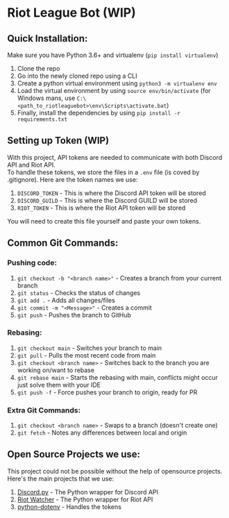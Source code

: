 # Riot League Bot (WIP)

## Quick Installation:
Make sure you have Python 3.6+ and virtualenv (`pip install virtualenv`)
1. Clone the repo 
2. Go into the newly cloned repo using a CLI
3. Create a python virtual environment using `python3 -m virtualenv env`
4. Load the virtual environment by using `source env/bin/activate` (for Windows mans, use `C:\<path_to_riotleaguebot>\env\Scripts\activate.bat`)
5. Finally, install the dependencies by using `pip install -r requirements.txt`


## Setting up Token (WIP)
With this project, API tokens are needed to communicate with both Discord API and Riot API.  
To handle these tokens, we store the files in a `.env` file (is coved by .gitignore).
Here are the token names we use: 
1. `DISCORD_TOKEN` - This is where the Discord API token will be stored
2. `DISCORD_GUILD` - This is where the Discord GUILD will be stored
3. `RIOT_TOKEN` - This is where the Riot API token will be stored  

You will need to create this file yourself and paste your own tokens.


## Common Git Commands:

### Pushing code:
1. `git checkout -b "<branch name>"` - Creates a branch from your current branch
2. `git status` - Checks the status of changes
3. `git add .` - Adds all changes/files
4. `git commit -m "<Message>"` - Creates a commit 
5. `git push` - Pushes the branch to GitHub

### Rebasing:
1. `git checkout main` - Switches your branch to main
2. `git pull` - Pulls the most recent code from main
3. `git checkout <branch name>` - Switches back to the branch you are working on/want to rebase
4. `git rebase main` - Starts the rebasing with main, conflicts might occur just solve them with your IDE
5. `git push -f` - Force pushes your branch to origin, ready for PR

### Extra Git Commands:
1. `git checkout <branch name>` - Swaps to a branch (doesn't create one)
2. `git fetch` - Notes any differences between local and origin

## Open Source Projects we use:
This project could not be possible without the help of opensource projects.  
Here's the main projects that we use:
1. [Discord.py](https://github.com/Rapptz/discord.py) - The Python wrapper for Discord API
2. [Riot Watcher](https://github.com/pseudonym117/Riot-Watcher) - The Python wrapper for Riot API
3. [python-dotenv](https://github.com/theskumar/python-dotenv) - Handles the tokens
